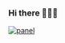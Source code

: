 ### Hi there 🧑🏻‍💻

<a href="https://fyerl.tech/">![panel](https://github-readme-stats.vercel.app/api?username=Fyerl)</a>
